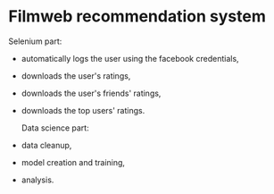# Filmweb recommendation system
Selenium part:
- automatically logs the user using the facebook credentials,
- downloads the user's ratings,
- downloads the user's friends' ratings,
- downloads the top users' ratings.

  Data science part:
- data cleanup,
- model creation and training,
- analysis.

